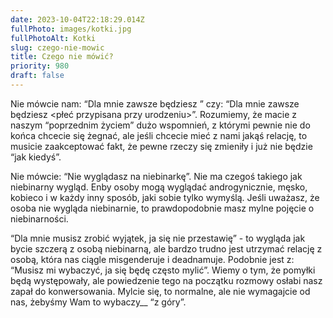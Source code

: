 ```yaml
---
date: 2023-10-04T22:18:29.014Z
fullPhoto: images/kotki.jpg
fullPhotoAlt: Kotki
slug: czego-nie-mowic
title: Czego nie mówić?
priority: 980
draft: false
---
```

Nie mówcie nam: “Dla mnie zawsze będziesz <deadname>” czy: “Dla mnie zawsze będziesz <płeć przypisana przy urodzeniu>”. Rozumiemy, że macie z naszym “poprzednim życiem” dużo wspomnień, z którymi pewnie nie do końca chcecie się żegnać, ale jeśli chcecie mieć z nami jakąś relację, to musicie zaakceptować fakt, że pewne rzeczy się zmieniły i już nie będzie “jak kiedyś”.

Nie mówcie: “Nie wyglądasz na niebinarkę”. Nie ma czegoś takiego jak niebinarny wygląd. Enby osoby mogą wyglądać androgynicznie, męsko, kobieco i w każdy inny sposób, jaki sobie tylko wymyślą. Jeśli uważasz, że osoba nie wygląda niebinarnie, to prawdopodobnie masz mylne pojęcie o niebinarności.

“Dla mnie musisz zrobić wyjątek, ja się nie przestawię” - to wygląda jak bycie szczerą z osobą niebinarną, ale bardzo trudno jest utrzymać relację z osobą, która nas ciągle misgenderuje i deadnamuje. Podobnie jest z: “Musisz mi wybaczyć, ja się będę często mylić”. Wiemy o tym, że pomyłki będą występowały, ale powiedzenie tego na początku rozmowy osłabi nasz zapał do konwersowania. Mylcie się, to normalne, ale nie wymagajcie od nas, żebyśmy Wam to wybaczy__ “z góry”.